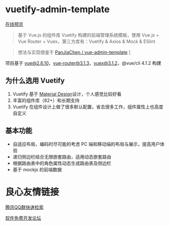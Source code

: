 # vuetify-admin-template

[在线预览](https://dingjinyang.gitee.io/vuetify-admin-template/)

> 基于 Vue.js 的组件库 Vuetify 构建的前端管理系统模板，使用 Vue.js + Vue Router + Vuex，第三方库有：Vuetify & Axios & Mock & ESlint

> 想法与实现借鉴于 [PanJiaChen / vue-admin-template](https://github.com/PanJiaChen/vue-admin-template)
> ]

项目基于 vue@2.6.10，vue-router@3.1.3，vuex@3.1.2，@vue/cli 4.1.2 构建

## 为什么选用 Vuetify

1. Vuetify 基于 [Material Design](https://material.io/guidelines/)设计，个人感觉比较好看
2. 丰富的组件库（82+）和长期支持
3. Vuetify 在组件设计上做了很多默认配置，省去很多工作，组件属性上也高度自定义

## 基本功能

- 自适应布局，编码时尽可能的考虑 PC 端和移动端的布局与展示，提高用户体验
- 递归侧边栏结合无限嵌套路由，适用动态嵌套路由
- 根据路由表中的角色属性动态生成路由表及侧边栏
- 基于 mockjs 的前端数据


 # 良心友情链接

[腾讯QQ群快速检索](http://u.720life.cn/s/8cf73f7c)

[软件免费开发论坛](http://u.720life.cn/s/bbb01dc0)